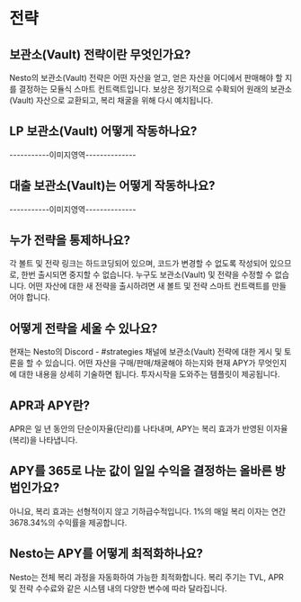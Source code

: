 # 전략

## 보관소(Vault) 전략이란 무엇인가요?

Nesto의 보관소(Vault) 전략은 어떤 자산을 얻고, 얻은 자산을 어디에서 판매해야 할 지를 결정하는 모듈식 스마트 컨트랙트입니다. 보상은 정기적으로 수확되어 원래의 보관소(Vault) 자산으로 교환되고, 복리 채굴을 위해 다시 예치됩니다.

## LP 보관소(Vault) 어떻게 작동하나요?

\-----------이미지영역--------------

## 대출 보관소(Vault)는 어떻게 작동하나요?

\-----------이미지영역--------------

## 누가 전략을 통제하나요?

각 볼트 및 전략 링크는 하드코딩되어 있으며, 코드가 변경할 수 없도록 작성되어 있으므로, 한번 출시되면 중지할 수 없습니다. 누구도 보관소(Vault) 및 전략을 수정할 수 없습니다. 어떤 자산에 대한 새 전략을 출시하려면 새 볼트 및 전략 스마트 컨트랙트를 만들어야 합니다.

## 어떻게 전략을 세울 수 있나요?

현재는 Nesto의 Discord - #strategies 채널에 보관소(Vault) 전략에 대한 게시 및 토론을 할 수 있습니다. 어떤 자산을 구매/판매/채굴해야 하는지와 현재 APY가 무엇인지에 대한 내용을 상세히 기술하면 됩니다. 투자시작을 도와주는 템플릿이 제공됩니다.

## APR과 APY란?

APR은 일 년 동안의 단순이자율(단리)를 나타내며, APY는 복리 효과가 반영된 이자율(복리)을 나타냅니다.

## APY를 365로 나눈 값이 일일 수익을 결정하는 올바른 방법인가요?

아니요, 복리 효과는 선형적이지 않고 기하급수적입니다. 1%의 매일 복리 이자는 연간 3678.34%의 수익률을 제공합니다.

## Nesto는 APY를 어떻게 최적화하나요?

Nesto는 전체 복리 과정을 자동화하여 가능한 최적화합니다. 복리 주기는 TVL, APR 및 전략 수수료와 같은 시스템 내의 다양한 변수에 따라 달라집니다.

